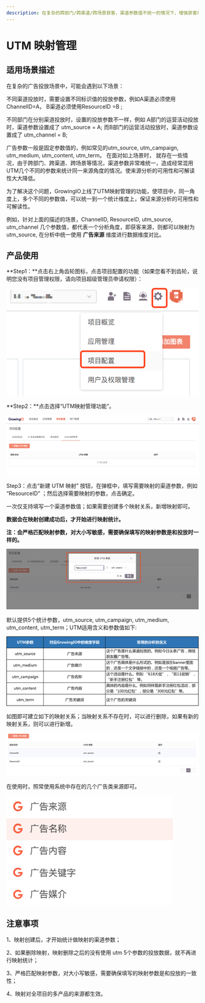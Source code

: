 ```yaml
---
description: 在复杂的跨部门/跨渠道/跨场景获客，渠道参数值不统一的情况下，增强获客来源分析的可用性和可解读性
---
```


# UTM 映射管理

## 适用场景描述

在复杂的广告投放场景中，可能会遇到以下场景：

不同渠道投放时，需要设置不同标识值的投放参数，例如A渠道必须使用ChannelID=A， B渠道必须使用ResourceID =B ;

不同部门在分别渠道投放时，设置的投放参数不一样，例如 A部门的运营活动投放时，渠道参数设置成了 utm\_source = A;  而B部门的运营活动投放时，渠道参数设置成了 utm\_channel = B;

广告参数一般是固定参数值的，例如常见的utm\_source, utm\_campaign, utm\_medium, utm\_content, utm\_term。 在面对如上场景时， 就存在一些情况，由于跨部门、跨渠道、跨场景等情况，渠道参数非常难统一，造成经常混用UTM几个不同的参数来统计同一来源角度的情况。使来源分析的可用性和可解读性大大降低。

为了解决这个问题，GrowingIO上线了UTM映射管理的功能，使项目中，同一角度上，多个不同的参数值，可以统一到一个统计维度上，保证来源分析的可用性和可解读性。

例如，针对上面的描述的场景，ChannelID, ResourceID, utm\_source, utm\_channel 几个参数值，都代表一个分析角度，即获客来源，则都可以映射为utm\_source, 在分析中统一使用 **广告来源** 维度进行数据维度对比。

## 产品使用

**Step1：**点击右上角齿轮图标，点击项目配置的功能（如果您看不到齿轮，说明您没有项目管理权限，请向项目超级管理员申请权限）：

![&#x9879;&#x76EE;&#x914D;&#x7F6E;&#x5165;&#x53E3;](../.gitbook/assets/image%20%28157%29.png)

**Step2：**点击选择“UTM映射管理功能”。

![UTM&#x6620;&#x5C04;&#x529F;&#x80FD;&#x5165;&#x53E3;](../.gitbook/assets/image%20%28182%29.png)

Step3：点击“新建 UTM 映射” 按钮，在弹框中，填写需要映射的渠道参数，例如 “ResourceID” ；然后选择需要映射的参数，点击确定。

一次仅支持填写一个渠道参数值；如果需要创建多个映射关系，新增映射即可。

**数据会在映射创建成功后，才开始进行映射统计。**

**注：会严格匹配映射参数，对大小写敏感，需要确保填写的映射参数是和投放时一样的。**

![&#x586B;&#x5199;&#x6620;&#x5C04;&#x53C2;&#x6570;](../.gitbook/assets/image%20%28191%29.png)

默认提供5个统计参数，utm\_source, utm\_campaign, utm\_medium, utm\_content, utm\_term；UTM适用含义和参数值如下:

![UTM&#x7C7B;&#x53C2;&#x6570;&#x91CA;&#x4E49;](../.gitbook/assets/image%20%28155%29.png)

如图即可建立如下的映射关系；当映射关系不存在时，可以进行删除，如果有新的映射关系，则可以进行新增。

![](../.gitbook/assets/image%20%28136%29.png)

在使用时，照常使用系统中存在的几个广告类来源即可。

![](../.gitbook/assets/image%20%2881%29.png)

##  注意事项

1、映射创建后，才开始统计做映射的渠道参数；

2、如果删除映射，映射删除之后的没有使用 utm 5个参数的投放数据，就不再进行映射统计；

3、严格匹配映射参数，对大小写敏感，需要确保填写的映射参数是和投放的一致性；

4、映射对全项目的多产品的来源都生效。



